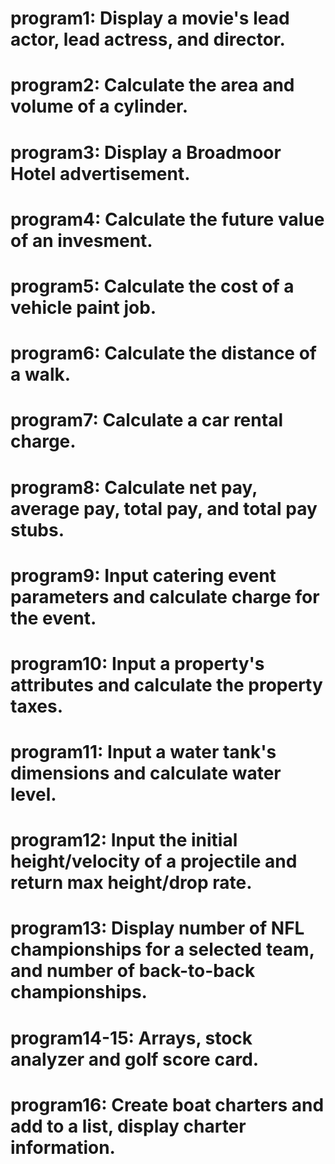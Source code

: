 # program1: Display a movie's lead actor, lead actress, and director.
# program2: Calculate the area and volume of a cylinder.
# program3: Display a Broadmoor Hotel advertisement.
# program4: Calculate the future value of an invesment.
# program5: Calculate the cost of a vehicle paint job.
# program6: Calculate the distance of a walk.
# program7: Calculate a car rental charge.
# program8: Calculate net pay, average pay, total pay, and total pay stubs.
# program9: Input catering event parameters and calculate charge for the event.
# program10: Input a property's attributes and calculate the property taxes.
# program11: Input a water tank's dimensions and calculate water level.
# program12: Input the initial height/velocity of a projectile and return max height/drop rate.
# program13: Display number of NFL championships for a selected team, and number of back-to-back championships.
# program14-15: Arrays, stock analyzer and golf score card.
# program16: Create boat charters and add to a list, display charter information.
